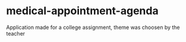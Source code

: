 # medical-appointment-agenda
Application made for a college assignment, theme was choosen by the teacher
